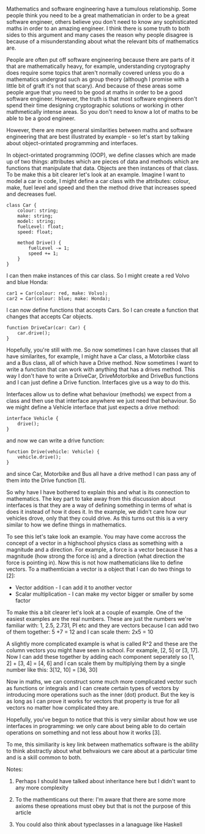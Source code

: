 Mathematics and software engineering have a tumulous relationship. Some people think you need to be a great mathematician in order to be a great software engineer, others believe you don't need to know any sophisticated maths in order to an amazing engineer. I think there is some truth to both sides to this argument and many cases the reason why people disagree is because of a misunderstanding about what the relevant bits of mathematics are.

People are often put off software engineering because there are parts of it that are mathematically heavy, for example, understanding cryptography does require some topics that aren't normally covered unless you do a mathematics undergrad such as group theory (although I promise with a little bit of graft it's not that scary). And because of these areas some people argue that you need to be good at maths in order to be a good software engineer. However, the truth is that most software engineers don't spend their time designing cryptographic solutions or working in other mathmetically intense areas. So you don't need to know a lot of maths to be able to be a good engineer.

However, there are more general similarities between maths and software engineering that are best illustrated by example - so let's start by talking about object-orintated programming and interfaces. 

In object-orintated programming (OOP), we define classes which are made up of two things: attributes which are pieces of data and methods which are functions that manipulate that data. Objects are then instances of that class. To be make this a bit clearer let's look at an example. Imagine I want to model a car in code, I might define a car class with the attributes: colour, make, fuel level and speed and then the method drive that increases speed and decreases fuel. 

```
class Car {
	colour: string;
	make: string;
	model: string;
	fuelLevel: float;
	speed: float;

	method Drive() {
		fuelLevel -= 1;
		speed += 1;
	}
}
```

I can then make instances of this car class. So I might create a red Volvo and blue Honda: 
```
car1 = Car(colour: red, make: Volvo);
car2 = Car(colour: blue; make: Honda);
```

I can now define functions that accepts Cars. So I can create a function that changes that accepts Car objects. 
```
function DriveCar(car: Car) {
	car.drive();
}
```

Hopefully, you're still with me. So now sometimes I can have classes that all have similarites, for example, I might have a Car class, a Motorbike class and a Bus class, all of which have a Drive method. Now sometimes I want to write a function that can work with anything that has a drives method. This way I don't have to write a DriveCar, DriveMotorbike and DriveBus functions and I can just define a Drive function. Interfaces give us a way to do this.

Interfaces allow us to define what behaviour (methods) we expect from a class and then use that interface anywhere we just need that behaviour. So we might define a Vehicle interface that just expects a drive method:
```
interface Vehicle {
	drive();
}
```

and now we can write a drive function:
```
function Drive(vehicle: Vehicle) {
	vehicle.drive();
}
```

and since Car, Motorbike and Bus all have a drive method I can pass any of them into the Drive function [1].

So why have I have bothered to explain this and what is its connection to mathematics. The key part to take away from this discussion about interfaces is that they are a way of defining something in terms of what is does it instead of how it does it. In the example, we didn't care how our vehicles drove, only that they could drive. As this turns out this is a very similar to how we define things in mathematics.

To see this let's take look an example. You may have come accross the concept of a vector in a highschool physics class as something with a magnitude and a direction. For example, a force is a vector because it has a magnitude (how strong the force is) and a direction (what direction the force is pointing in). Now this is not how mathematicians like to define vectors. To a mathemtician a vector is a object that I can do two things to [2]: 
* Vector addition - I can add it to another vector 
* Scalar multiplication - I can make my vector bigger or smaller by some factor

To make this a bit clearer let's look at a couple of example. One of the easiest examples are the real numbers. These are just the numbers we're familiar with: 1, 2.5, 2.731, PI etc and they are vectors because I can add two of them together: 5 +7 = 12 and I can scale them: 2x5 = 10

A slightly more complicated example is what is called R^2 and these are the column vectors you might have seen in school. For example, [2, 5] or [3, 17]. Now I can add these together by adding each component seperately so [1, 2] + [3, 4] = [4, 6] and I can scale them by multiplying them by a single number like this: 3[12, 10] = [36, 30]

Now in maths, we can construct some much more complicated vector such as functions or integrals and I can create certain types of vectors by introducing more operations such as the inner (dot) product. But the key is as long as I can prove it works for vectors that property is true for all vectors no matter how complicated they are. 

Hopefully, you've begun to notice that this is very similar about how we use interfaces in programming: we only care about being able to do certain operations on something and not less about how it works [3].

To me, this similiarity is key link between mathematics software is the ability to think abstractly about what behvaiours we care about at a particular time and is a skill common to both.

Notes:

1) Perhaps I should have talked about inheritance here but I didn't want to any more complexity

2) To the mathemticans out there: I'm aware that there are some more axioms these opreations must obey but that is not the purpose of this article

3) You could also think about typeclasses in a lanaguage like Haskell

